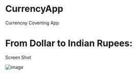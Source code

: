 # CurrencyApp
Currencny Coverting App

# From Dollar to Indian Rupees:

Screen Shot


![image](https://user-images.githubusercontent.com/40208647/92647273-3b177300-f305-11ea-8472-d431cafd2dea.png)


